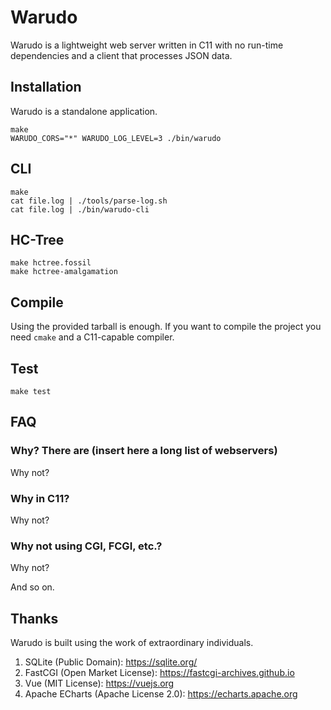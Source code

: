 # Warudo
Warudo is a lightweight web server written in C11 with no run-time dependencies
and a client that processes JSON data.

## Installation
Warudo is a standalone application.

```
make
WARUDO_CORS="*" WARUDO_LOG_LEVEL=3 ./bin/warudo
```

## CLI
```
make
cat file.log | ./tools/parse-log.sh
cat file.log | ./bin/warudo-cli
```

## HC-Tree
```
make hctree.fossil
make hctree-amalgamation
```

## Compile
Using the provided tarball is enough. If you want to compile the project you
need `cmake` and a C11-capable compiler.

## Test
`make test`

## FAQ

### Why? There are (insert here a long list of webservers)
Why not?

### Why in C11?
Why not?

### Why not using CGI, FCGI, etc.?
Why not?

And so on.

## Thanks
Warudo is built using the work of extraordinary individuals.

1. SQLite (Public Domain): https://sqlite.org/
2. FastCGI (Open Market License): https://fastcgi-archives.github.io
3. Vue (MIT License): https://vuejs.org
4. Apache ECharts (Apache License 2.0): https://echarts.apache.org
